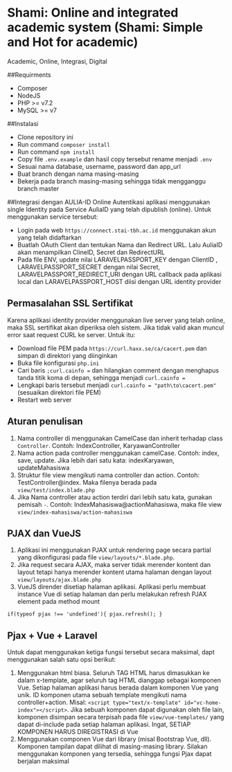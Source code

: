 # Shami: Online and integrated academic system (Shami: Simple and Hot for academic)
  
  Academic, Online, Integrasi, Digital

##Requirments
* Composer
* NodeJS
* PHP >= v7.2
* MySQL >= v7

##Instalasi
* Clone repository ini
* Run command `composer install`
* Run command `npm install`
* Copy file `.env.example` dan hasil copy tersebut rename menjadi `.env`
* Sesuai nama database, username, password dan app_url
* Buat branch dengan nama masing-masing
* Bekerja pada branch masing-masing sehingga tidak mengganggu branch master

##Integrasi dengan AULIA-ID Online
Autentikasi aplikasi menggunakan single Identity pada Service AuliaID yang telah dipublish (online). Untuk menggunakan service tersebut:
* Login pada web `https://connect.stai-tbh.ac.id` menggunakan akun yang telah didaftarkan
* Buatlah OAuth Client dan tentukan Nama dan Redirect URL. Lalu AuliaID akan menampilkan ClineID, Secret dan RedirectURL
* Pada file ENV, update nilai LARAVELPASSPORT_KEY dengan ClientID , LARAVELPASSPORT_SECRET dengan nilai Secret, LARAVELPASSPORT_REDIRECT_URI  dengan URL callback pada aplikasi local dan LARAVELPASSPORT_HOST diisi dengan URL identity provider

## Permasalahan SSL Sertifikat
Karena aplikasi identity provider menggunakan live server yang telah online, maka SSL sertifikat akan diperiksa oleh sistem. Jika tidak valid akan muncul error saat request CURL ke server. Untuk itu:
* Download file PEM pada `https://curl.haxx.se/ca/cacert.pem` dan simpan di direktori yang diinginkan
* Buka file konfigurasi `php.ini`
* Cari baris `;curl.cainfo =` dan hilangkan comment dengan menghapus tanda titik koma di depan, sehingga menjadi `curl.cainfo = `
* Lengkapi baris tersebut menjadi `curl.cainfo = "path\to\cacert.pem"` (sesuaikan direktori file PEM)
* Restart web server

## Aturan penulisan
1. Nama controller di menggunakan CamelCase dan inherit terhadap class `Controller`. Contoh: IndexController, KaryawanController
2. Nama action pada controller menggunakan camelCase. Contoh: index, save, update. Jika lebih dari satu kata: indexKaryawan, updateMahasiswa
3. Struktur file view mengikuti nama controller dan action. Contoh: TestController@index. Maka filenya berada pada `view/test/index.blade.php`
4. Jika Nama controller atau action terdiri dari lebih satu kata, gunakan pemisah `-`. Contoh: IndexMahasiswa@actionMahasiswa, maka file view `view/index-mahasiswa/action-mahasiswa`

## PJAX dan VueJS
1. Aplikasi ini menggunakan PJAX untuk rendering page secara partial yang dikonfigurasi pada file `view/layouts/*.blade.php`.
2. Jika request secara AJAX, maka server tidak merender kontent dan layout tetapi hanya merender kontent utama halaman dengan layout `view/layouts/ajax.blade.php`
3. VueJS dirender disetiap halaman aplikasi. Aplikasi perlu membuat instance Vue di setiap halaman dan perlu melakukan refresh PJAX element pada method mount

``
if(typeof pjax !== 'undefined'){
    pjax.refresh();
}
``

## Pjax + Vue + Laravel
Untuk dapat menggunakan ketiga fungsi tersebut secara maksimal, dapt menggunakan salah satu opsi berikut:
1. Menggunakan html biasa.
    Seluruh TAG HTML harus dimasukkan ke dalam x-template, agar seluruh tag HTML dianggap sebagai komponen Vue. Setiap halaman aplikasi harus berada dalam komponen Vue yang unik. ID komponen utama sebuah template mengikuti nama controller+action. Misal: `<script type="text/x-template" id="vc-home-index"></script>`. Jika sebuah komponen dapat digunakan oleh file lain, komponen disimpan secara terpisah pada file `view/vue-templates/` yang dapat di-include pada setiap halaman aplikasi. Ingat, SETIAP KOMPONEN HARUS DIREGISTRASI di Vue
2. Menggunakan componen Vue dari library (misal Bootstrap Vue, dll).
Komponen tampilan dapat dilihat di masing-masing library. Silakan menggunakan komponen yang tersedia, sehingga fungsi Pjax dapat berjalan maksimal
    
